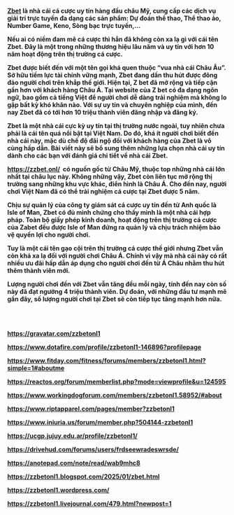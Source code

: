 <p><strong><a href="https://zzbet.onl/">Zbet</a> l&agrave; nh&agrave; c&aacute;i c&aacute; cược uy t&iacute;n h&agrave;ng đầu ch&acirc;u Mỹ, cung cấp c&aacute;c dịch vụ giải tr&iacute; trực tuyến đa dạng c&aacute;c sản phẩm: Dự đo&aacute;n thể thao, Thể thao ảo, Number Game, Keno, S&ograve;ng bạc trực tuyến,&hellip;</strong></p>

<p><strong>Nếu ai c&oacute; niềm đam m&ecirc; c&aacute; cược th&igrave; hẳn đ&atilde; kh&ocirc;ng c&ograve;n xa lạ g&igrave; với c&aacute;i t&ecirc;n Zbet. Đ&acirc;y l&agrave; một trong những thương hiệu l&acirc;u năm v&agrave; uy t&iacute;n với hơn 10 năm hoạt động tr&ecirc;n thị trường c&aacute; cược.</strong></p>

<p><strong>Zbet được biết đến với một t&ecirc;n gọi kh&aacute; quen thuộc &ldquo;vua nh&agrave; c&aacute;i Ch&acirc;u &Acirc;u&rdquo;. Sở hữu tiềm lực t&agrave;i ch&iacute;nh vững mạnh, Zbet đang dần thu h&uacute;t được đ&ocirc;ng đảo người chơi tr&ecirc;n khắp thế giới. Hiện tại, Z bet đ&atilde; mở rộng v&agrave; tiếp cận gần hơn với kh&aacute;ch h&agrave;ng Ch&acirc;u &Aacute;. Tại website của Z bet c&oacute; đa dạng ng&ocirc;n ngữ, bao gồm cả tiếng Việt để người chơi dễ d&agrave;ng trải nghiệm m&agrave; kh&ocirc;ng lo gặp bất kỳ kh&oacute; khăn n&agrave;o. Với sự uy t&iacute;n v&agrave; chuy&ecirc;n nghiệp của m&igrave;nh, đến nay Zbet đ&atilde; c&oacute; tới hơn 10 triệu th&agrave;nh vi&ecirc;n đăng nhập v&agrave; đăng k&yacute;.</strong></p>

<p><strong>Zbet l&agrave; một nh&agrave; c&aacute;i cực kỳ uy t&iacute;n tại thị trường nước ngo&agrave;i, tuy nhi&ecirc;n chưa phải l&agrave; c&aacute;i t&ecirc;n qu&aacute; nổi bật tại Việt Nam. Do đ&oacute;, kh&aacute; &iacute;t người chơi biết đến nh&agrave; c&aacute;i n&agrave;y, mặc d&ugrave; chế độ đ&atilde;i ngộ đối với kh&aacute;ch h&agrave;ng của Zbet l&agrave; v&ocirc; c&ugrave;ng hấp dẫn. B&agrave;i viết n&agrave;y sẽ bổ sung th&ecirc;m những lựa chọn nh&agrave; c&aacute;i uy t&iacute;n d&agrave;nh cho c&aacute;c bạn với đ&aacute;nh gi&aacute; chi tiết về nh&agrave; c&aacute;i Zbet.&nbsp;</strong></p>

<p><strong><a href="https://zzbet.onl/">https://zzbet.onl/</a>&nbsp; c&oacute; nguồn gốc từ Ch&acirc;u Mỹ, thuộc top những nh&agrave; c&aacute;i lớn nhất tại ch&acirc;u lục n&agrave;y. Kh&ocirc;ng những vậy, Zbet c&ograve;n li&ecirc;n tục mở rộng thị trường sang những khu vực kh&aacute;c, điển h&igrave;nh l&agrave; Ch&acirc;u &Aacute;. Cho đến nay, người chơi Việt Nam đ&atilde; c&oacute; thể trải nghiệm c&aacute; cược tại Zbet được 5 năm.&nbsp;</strong></p>

<p><strong>Chịu sự quản l&yacute; của c&ocirc;ng ty gi&aacute;m s&aacute;t c&aacute; cược uy t&iacute;n đến từ Anh quốc l&agrave; Isle of Man, Zbet c&oacute; đủ minh chứng cho thấy m&igrave;nh l&agrave; một nh&agrave; c&aacute;i hợp ph&aacute;p. To&agrave;n bộ giấy ph&eacute;p kinh doanh, hoạt động tr&ecirc;n thị trường c&aacute; cược của Zabet đều được Isle of Man đứng ra quản l&yacute; v&agrave; chịu tr&aacute;ch nhiệm bảo vệ quyền lợi cho người chơi.&nbsp;</strong></p>

<p><strong>Tuy l&agrave; một c&aacute;i t&ecirc;n gạo cội tr&ecirc;n thị trường c&aacute; cược thế giới nhưng Zbet vẫn c&ograve;n kh&aacute; xa lạ đối với người chơi Ch&acirc;u &Aacute;. Ch&iacute;nh v&igrave; vậy m&agrave; nh&agrave; c&aacute;i n&agrave;y c&oacute; rất nhiều ưu đ&atilde;i hấp dẫn &aacute;p dụng cho người chơi đến từ &Aacute; Ch&acirc;u nhằm thu h&uacute;t th&ecirc;m th&agrave;nh vi&ecirc;n mới.&nbsp;</strong></p>

<p><strong>Lượng người chơi đến với Zbet vẫn tăng đều mỗi ng&agrave;y, t&iacute;nh đến nay c&ograve;n số n&agrave;y đ&atilde; đạt ngưỡng 4 triệu th&agrave;nh vi&ecirc;n. Dự đo&aacute;n, với những đầu tư mạnh mẽ gần đ&acirc;y, số lượng người chơi tại Zbet sẽ c&ograve;n tiếp tục tăng mạnh hơn nữa.&nbsp;</strong></p>

<p><br />
&nbsp;</p>

<p><strong><a href="https://gravatar.com/zzbetonl1">https://gravatar.com/zzbetonl1</a></strong></p>

<p><strong><a href="https://www.dotafire.com/profile/zzbetonl1-146896?profilepage">https://www.dotafire.com/profile/zzbetonl1-146896?profilepage</a></strong></p>

<p><strong><a href="https://www.fitday.com/fitness/forums/members/zzbetonl1.html?simple=1#aboutme">https://www.fitday.com/fitness/forums/members/zzbetonl1.html?simple=1#aboutme</a></strong></p>

<p><strong><a href="https://reactos.org/forum/memberlist.php?mode=viewprofile&amp;u=124595">https://reactos.org/forum/memberlist.php?mode=viewprofile&amp;u=124595</a></strong></p>

<p><strong><a href="https://www.workingdogforum.com/members/zzbetonl1.58952/#about">https://www.workingdogforum.com/members/zzbetonl1.58952/#about</a></strong></p>

<p><strong><a href="https://www.riptapparel.com/pages/member?zzbetonl1">https://www.riptapparel.com/pages/member?zzbetonl1</a></strong></p>

<p><strong><a href="https://www.iniuria.us/forum/member.php?504144-zzbetonl1">https://www.iniuria.us/forum/member.php?504144-zzbetonl1</a></strong></p>

<p><strong><a href="https://ucgp.jujuy.edu.ar/profile/zzbetonl1/">https://ucgp.jujuy.edu.ar/profile/zzbetonl1/</a></strong></p>

<p><strong><a href="https://drivehud.com/forums/users/frdseewradeswrsde/">https://drivehud.com/forums/users/frdseewradeswrsde/</a></strong></p>

<p><strong><a href="https://anotepad.com/note/read/wab9mhc8">https://anotepad.com/note/read/wab9mhc8</a></strong></p>

<p><strong><a href="https://zzbetonl1.blogspot.com/2025/01/zbet.html">https://zzbetonl1.blogspot.com/2025/01/zbet.html</a></strong></p>

<p><strong><a href="https://zzbetonl1.wordpress.com/">https://zzbetonl1.wordpress.com/</a></strong></p>

<p><strong><a href="https://zzbetonl1.livejournal.com/479.html?newpost=1">https://zzbetonl1.livejournal.com/479.html?newpost=1</a></strong></p>

<p>&nbsp;</p>
